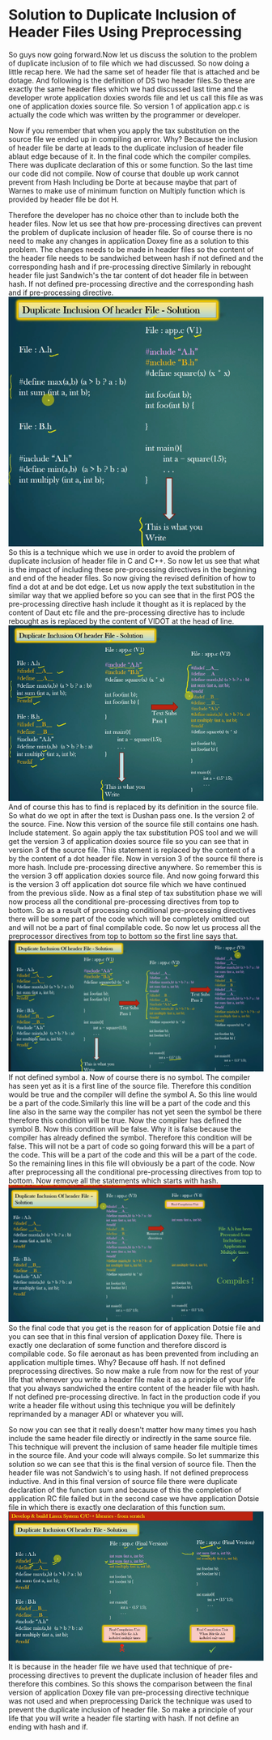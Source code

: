 # Solution to Duplicate Inclusion of Header Files Using Preprocessing

So guys now going forward.Now let us discuss the solution to the problem of duplicate inclusion of to file which we had discussed. So now doing a little recap here. We had the same set of header file that is attached and be dotage. And following is the definition of DS two header files.So these are exactly the same header files which we had discussed last time and the developer wrote application doxies swords file and let us call this file as was one of application doxies source file. So version 1 of application app.c is actually the code which was written by the programmer or developer.

Now if you remember that when you apply the tax substitution on the source file we ended up in compiling an error. Why?
Because the inclusion of header file be darte at leads to the duplicate inclusion of header file ablaut edge because of it. In the final code which the compiler compiles. There was duplicate declaration of this or some function. So the last time our code did not compile. 
Now of course that double up work cannot prevent from Hash Including be Dorte at because maybe that part of Warnes to make use of minimum function on Multiply function which is provided by header file be dot H.

Therefore the developer has no choice other than to include both the header files. Now let us see that how pre-processing directives can prevent the problem of duplicate inclusion of header file. So of course there is no need to make any changes in application Doxey fine as a solution to this problem. The changes needs to be made in header files so the content of the header file needs to be sandwiched between hash if not defined and the corresponding hash and if pre-processing directive Similarly in rebought header file just Sandwich's the tar content of dot header file in between hash. If not defined pre-processing directive and the corresponding hash and if pre-processing directive.
![Alt text](../images/DuplicateInclusionOfHeaderFile-Solution_1.PNG?raw=true "Title")
So this is a technique which we use in order to avoid the problem of duplicate inclusion of header file in C and C++. So now let us see that what is the impact of including these pre-processing directives in the beginning and end of the header files. So now giving the revised definition of how to find a dot at and be dot edge. Let us now apply the text substitution in the similar way that we applied before so you can see that in the first POS the pre-processing directive hash include it thought as it is replaced by the content of Daut etc file and the pre-processing directive has to include rebought as is replaced by the content of VIDOT at the head of line.
![Alt text](../images/DuplicateInclusionOfHeaderFile-Solution_2.PNG?raw=true "Title")
And of course this has to find is replaced by its definition in the source file. So what do we opt in after the text is Dushan pass one. Is the version 2 of the source. Fine. Now this version of the source file still contains one hash. Include statement. So again apply the tax substitution POS tool and we will get the version 3 of application doxies source file so you can see that in version 3 of the source file. This statement is replaced by the content of a by the content of a dot header file. Now in version 3 of the source fil there is more hash. Include pre-processing directive anywhere. So remember this is the version 3 off application doxies source file. And now going forward this is the version 3 off application dot source file which we have continued from the previous slide. Now as a final step of tax substitution phase we will now process all the conditional pre-processing directives from top to bottom. So as a result of processing conditional pre-processing directives there will be some part of the code which will be completely omitted out and will not be a part of final compilable code. So now let us process all the preprocessor directives from top to bottom so the first line says that.
![Alt text](../images/DuplicateInclusionOfHeaderFile-Solution_3.PNG?raw=true "Title")
If not defined symbol a. Now of course there is no symbol. The compiler has seen yet as it is a first line of the source file. Therefore this condition would be true and the compiler will define the symbol A. So this line would be a part of the code.Similarly this line will be a part of the code and this line also in the same way the compiler has not yet seen the symbol be there therefore this condition will be true. Now the compiler has defined the symbol B. Now this condition will be false. Why it is false because the compiler has already defined the symbol. Therefore this condition will be false. This will not be a part of code so going forward this will be a part of the code. This will be a part of the code and this will be a part of the code. So the remaining lines in this file will obviously be a part of the code. Now after preprocessing all the conditional pre-processing directives from top to bottom. Now remove all the statements which starts with hash.
![Alt text](../images/DuplicateInclusionOfHeaderFile-Solution_4.PNG?raw=true "Title")
So the final code that you get is the reason for of application Dotsie file and you can see that in this final version of application Doxey file. There is exactly one declaration of some function and therefore discord is compilable code. So file aeronaut as has been prevented from including an application multiple times. Why? Because off hash. If not defined preprocessing directives. So now make a rule from now for the rest of your life that whenever you write a header file make it as a principle of your life that you always sandwiched the entire content of the header file with hash. If not defined pre-processing directive. In fact in the production code if you write a header file without using this technique you will be definitely reprimanded by a manager ADI or whatever you will. 

So now you can see that it really doesn't matter how many times you hash include the same header file directly or indirectly in the same source file. This technique will prevent the inclusion of same header file multiple times in the source file. And your code will always compile. So let summarize this solution so we can see that this is the final version of source file. Then the header file was not Sandwich's to using hash. If not defined preprocess inductive. And in this final version of source file there were duplicate declaration of the function sum and because of this the completion of application RC file failed but in the second case we have application Dotsie 
file in which there is exactly one declaration of this function sum.
![Alt text](../images/DuplicateInclusionOfHeaderFile-Solution_5.PNG?raw=true "Title")
It is because in the header file we have used that technique of pre-processing directives to prevent the duplicate inclusion of header files and therefore this combines. So this shows the comparison between the final version of application Doxey file van pre-processing 
directive technique was not used and when preprocessing Darick the technique was used to prevent the duplicate inclusion of header file.
So make a principle of your life that you will write a header file starting with hash. If not define an ending with hash and if.












